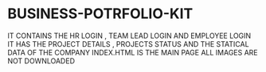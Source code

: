 # BUSINESS-POTRFOLIO-KIT
IT CONTAINS THE HR LOGIN , TEAM LEAD LOGIN AND EMPLOYEE LOGIN IT HAS THE PROJECT DETAILS , PROJECTS STATUS AND THE STATICAL DATA OF THE COMPANY
INDEX.HTML IS THE MAIN PAGE 
ALL IMAGES ARE NOT DOWNLOADED

